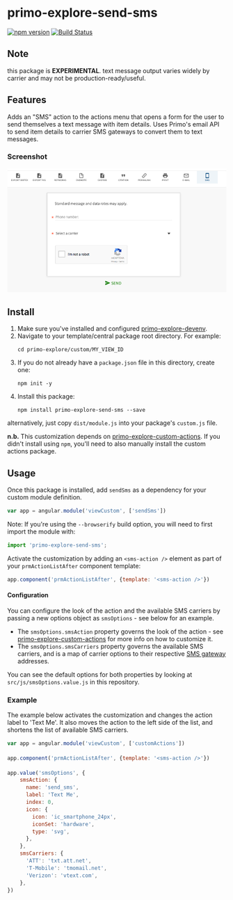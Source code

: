 # primo-explore-send-sms

[![npm version](https://img.shields.io/npm/v/primo-explore-send-sms.svg)](https://www.npmjs.com/package/primo-explore-send-sms)
[![Build Status](https://travis-ci.org/alliance-pcsg/primo-explore-send-sms.svg?branch=master)](https://travis-ci.org/alliance-pcsg/primo-explore-send-sms)

## Note
this package is **EXPERIMENTAL**. text message output varies widely by carrier and may not be production-ready/useful.

## Features
Adds an "SMS" action to the actions menu that opens a form for the user to send themselves a text message with item details. Uses Primo's email API to send item details to carrier SMS gateways to convert them to text messages.

### Screenshot
![screenshot](screenshot.png)

## Install
1. Make sure you've installed and configured [primo-explore-devenv](https://github.com/ExLibrisGroup/primo-explore-devenv).
2. Navigate to your template/central package root directory. For example:
    ```
    cd primo-explore/custom/MY_VIEW_ID
    ```
3. If you do not already have a `package.json` file in this directory, create one:
    ```
    npm init -y
    ```
4. Install this package:
    ```
    npm install primo-explore-send-sms --save
    ```

alternatively, just copy `dist/module.js` into your package's `custom.js` file.

**n.b.** This customization depends on [primo-explore-custom-actions](https://github.com/alliance-pcsg/primo-explore-custom-actions). If you didn't install using `npm`, you'll need to also manually install the custom actions package.

## Usage
Once this package is installed, add `sendSms` as a dependency for your custom module definition.

```js
var app = angular.module('viewCustom', ['sendSms'])
```
Note: If you're using the `--browserify` build option, you will need to first import the module with:

```javascript
import 'primo-explore-send-sms';
```
Activate the customization by adding an `<sms-action />` element as part of your `prmActionListAfter` component template:
```js
app.component('prmActionListAfter', {template: '<sms-action />'})
```

#### Configuration

You can configure the look of the action and the available SMS carriers by passing a new options object as `smsOptions` - see below for an example.
- The `smsOptions.smsAction` property governs the look of the action - see [primo-explore-custom-actions](https://github.com/alliance-pcsg/primo-explore-custom-actions) for more info on how to customize it.
- The `smsOptions.smsCarriers` property governs the available SMS carriers, and is a map of carrier options to their respective [SMS gateway](https://en.wikipedia.org/wiki/SMS_gateway) addresses.

You can see the default options for both properties by looking at `src/js/smsOptions.value.js` in this repository.

### Example

The example below activates the customization and changes the action label to 'Text Me'. It also moves the action to the left side of the list, and shortens the list of available SMS carriers.

```js
var app = angular.module('viewCustom', ['customActions'])

app.component('prmActionListAfter', {template: '<sms-action />'})

app.value('smsOptions', {
    smsAction: {
      name: 'send_sms',
      label: 'Text Me',
      index: 0,
      icon: {
        icon: 'ic_smartphone_24px',
        iconSet: 'hardware',
        type: 'svg',
      },
    },
    smsCarriers: {
      'ATT': 'txt.att.net',
      'T-Mobile': 'tmomail.net',
      'Verizon': 'vtext.com',
    },
})
```

<!-- ## Running tests
1. Clone the repo
2. Run `npm install`
3. Run `npm test` -->

